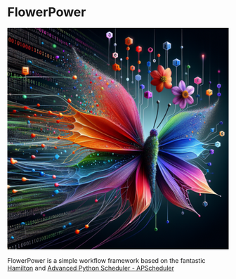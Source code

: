 # FlowerPower

![Bild](./image.png)

FlowerPower is a simple workflow framework based on the fantastic [Hamilton](https://github.com/DAGWorks-Inc/hamilton) and [Advanced Python Scheduler - APScheduler](https://github.com/agronholm/apscheduler)
